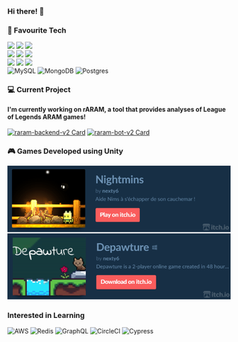 ### Hi there! 👋

### 🤍 Favourite Tech
![](https://img.shields.io/badge/IDE-IDEA-informational?style=flat&color=FA5C5C&labelColor=172F45)
![](https://img.shields.io/badge/IDE-Rider-informational?style=flat&color=FA5C5C&labelColor=172F45)
![](https://img.shields.io/badge/IDE-WebStorm-informational?style=flat&color=FA5C5C&labelColor=172F45)
<br/>
![](https://img.shields.io/badge/TypeScript-informational?style=flat&logo=typescript&logoWidth=21&logoColor=white&color=FA5C5C&labelColor=172F45)
![](https://img.shields.io/badge/C%23-informational?style=flat&logo=c-sharp&logoColor=white&color=FA5C5C&labelColor=172F45)
![](https://img.shields.io/badge/Java-informational?style=flat&logo=java&logoColor=white&color=FA5C5C&labelColor=172F45)
<br/>
![](https://img.shields.io/badge/NodeJS-informational?style=flat&logo=node.js&logoWidth=21&logoColor=white&color=FA5C5C&labelColor=172F45)
![](https://img.shields.io/badge/ExpressJS-informational?style=flat&logo=express&logoColor=white&color=FA5C5C&labelColor=172F45)
![](https://img.shields.io/badge/NestJS-informational?style=flat&logo=nestjs&logoColor=white&color=FA5C5C&labelColor=172F45)
<br/>
![MySQL](https://img.shields.io/badge/MySQL-informational?style=flat&logo=mysql&logoWidth=21&logoColor=white&color=FA5C5C&labelColor=172F45)
![MongoDB](https://img.shields.io/badge/MongoDB-informational?style=flat&logo=mongodb&logoColor=white&color=FA5C5C&labelColor=172F45)
![Postgres](https://img.shields.io/badge/Postgres-informational?style=flat&logo=postgresql&logoColor=white&color=FA5C5C&labelColor=172F45)

### 💻 Current Project
#### I'm currently working on rARAM, a tool that provides analyses of League of Legends ARAM games!
[![raram-backend-v2 Card](https://github-readme-stats.vercel.app/api/pin/?username=marco-verbeek&repo=raram-backend-v2&theme=prussian&title_color=9ACFFF&border_color=FA5C5C)](https://github.com/marco-verbeek/raram-backend-v2)
[![raram-bot-v2 Card](https://github-readme-stats.vercel.app/api/pin/?username=marco-verbeek&repo=raram-bot-v2&theme=prussian&title_color=9ACFFF&border_color=FA5C5C)](https://github.com/marco-verbeek/raram-bot-v2)

### 🎮 Games Developed using Unity
<p align="center">
  <img src="/docs/itchio nightmins banner.png" width="686" alt="itchio banner nightmins">
  <img src="/docs/itchio depawture banner.png" width="686" alt="itchio banner depawture">
</p>

### Interested in Learning
![AWS](https://img.shields.io/badge/AWS-informational?style=flat&logo=amazon-aws&logoColor=white&color=FA5C5C&labelColor=172F45)
![Redis](https://img.shields.io/badge/Redis-informational?style=flat&logo=redis&logoColor=white&color=FA5C5C&labelColor=172F45)
![GraphQL](https://img.shields.io/badge/GraphQL-informational?style=flat&logo=graphql&logoColor=white&color=FA5C5C&labelColor=172F45)
![CircleCI](https://img.shields.io/badge/CircleCI-informational?style=flat&logo=circleci&logoColor=white&color=FA5C5C&labelColor=172F45)
![Cypress](https://img.shields.io/badge/Cypress-informational?style=flat&logo=cypress&logoColor=white&color=FA5C5C&labelColor=172F45)
